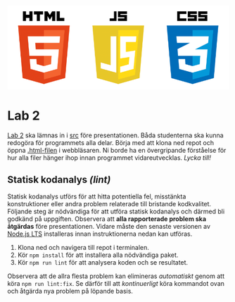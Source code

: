 ![HTML/JS/CSS ><](./html-js-css.png)

# Lab 2

[Lab 2](https://kth.instructure.com/courses/31494/assignments/187818/) ska lämnas in i [src](./src/) före presentationen. Båda studenterna ska kunna redogöra för programmets alla delar. Börja med att klona ned repot och öppna [.html-filen](./src/index.html) i webbläsaren. Ni borde ha en övergripande förståelse för hur alla filer hänger ihop innan programmet vidareutvecklas. _Lycka till!_

## Statisk kodanalys _(lint)_

Statisk kodanalys utförs för att hitta potentiella fel, misstänkta konstruktioner eller andra problem relaterade till bristande kodkvalitet. Följande steg är nödvändiga för att utföra statisk kodanalys och därmed bli godkänd på uppgiften. Observera att **alla rapporterade problem ska åtgärdas** före presentationen. Vidare måste den senaste versionen av [Node.js LTS](https://nodejs.org/) installeras innan instruktionerna nedan kan utföras.

1. Klona ned och navigera till repot i terminalen.
2. Kör `npm install` för att installera alla nödvändiga paket.
3. Kör `npm run lint` för att analysera koden och se resultatet.

Observera att de allra flesta problem kan elimineras _automatiskt_ genom att köra `npm run lint:fix`. Se därför till att _kontinuerligt_ köra kommandot ovan och åtgärda nya problem på löpande basis.
